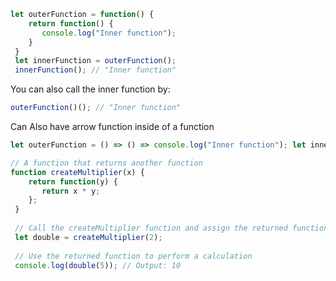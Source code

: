
```js
let outerFunction = function() {
    return function() {
       console.log("Inner function");
    }
 }
 let innerFunction = outerFunction();
 innerFunction(); // "Inner function"
```

You can also call the inner function by:
```js
outerFunction()(); // "Inner function"
```

Can Also have arrow function inside of a function
```js
let outerFunction = () => () => console.log("Inner function"); let innerFunction = outerFunction(); innerFunction(); // "Inner function"
```

```js
// A function that returns another function
function createMultiplier(x) {
    return function(y) {
       return x * y;
    };
 }
 
 // Call the createMultiplier function and assign the returned function to a variable
 let double = createMultiplier(2);
 
 // Use the returned function to perform a calculation
 console.log(double(5)); // Output: 10
```